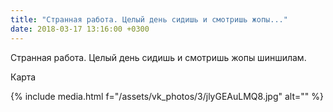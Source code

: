 ```yaml
---
title: "Странная работа. Целый день сидишь и смотришь жопы..."
date: 2018-03-17 13:16:00 +0300
---
```


Странная работа. Целый день сидишь и смотришь жопы шиншилам.

Карта

{% include media.html f="/assets/vk_photos/3/jlyGEAuLMQ8.jpg" alt="" %}
